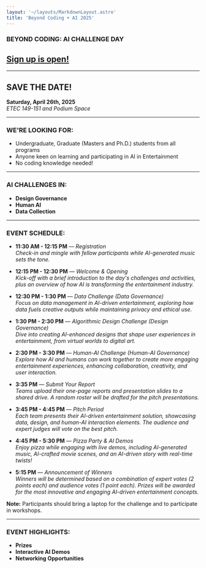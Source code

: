 ```yaml
---
layout: '~/layouts/MarkdownLayout.astro'
title: 'Beyond Coding + AI 2025'
---
```


### BEYOND CODING: AI CHALLENGE DAY

## [Sign up is open!](https://albany.az1.qualtrics.com/jfe/form/SV_e9EcHSSGdnfCMHI)

---

## SAVE THE DATE!

**Saturday, April 26th, 2025**  
_ETEC 149-151 and Podium Space_

---

### WE'RE LOOKING FOR:

- Undergraduate, Graduate (Masters and Ph.D.) students from all programs
- Anyone keen on learning and participating in AI in Entertainment
- No coding knowledge needed!

---

### AI CHALLENGES IN:

- **Design Governance**
- **Human AI**
- **Data Collection**

---

### EVENT SCHEDULE:

<!-- > Ask Dr Canbaz whether to share on not!!!!! -->

- **11:30 AM - 12:15 PM** — _Registration_  
  _Check-in and mingle with fellow participants while AI-generated music sets the tone._

- **12:15 PM - 12:30 PM** — _Welcome & Opening_  
  _Kick-off with a brief introduction to the day's challenges and activities, plus an overview of how AI is transforming the entertainment industry._

- **12:30 PM - 1:30 PM** — _Data Challenge (Data Governance)_  
  _Focus on data management in AI-driven entertainment, exploring how data fuels creative outputs while maintaining privacy and ethical use._

- **1:30 PM - 2:30 PM** — _Algorithmic Design Challenge (Design Governance)_  
  _Dive into creating AI-enhanced designs that shape user experiences in entertainment, from virtual worlds to digital art._

- **2:30 PM - 3:30 PM** — _Human-AI Challenge (Human-AI Governance)_  
  _Explore how AI and humans can work together to create more engaging entertainment experiences, enhancing collaboration, creativity, and user interaction._

- **3:35 PM** — _Submit Your Report_  
  _Teams upload their one-page reports and presentation slides to a shared drive. A random roster will be drafted for the pitch presentations._

- **3:45 PM - 4:45 PM** — _Pitch Period_  
  _Each team presents their AI-driven entertainment solution, showcasing data, design, and human-AI interaction elements. The audience and expert judges will vote on the best pitch._

- **4:45 PM - 5:30 PM** — _Pizza Party & AI Demos_  
  _Enjoy pizza while engaging with live demos, including AI-generated music, AI-crafted movie scenes, and an AI-driven story with real-time twists!_

- **5:15 PM** — _Announcement of Winners_  
  _Winners will be determined based on a combination of expert votes (2 points each) and audience votes (1 point each). Prizes will be awarded for the most innovative and engaging AI-driven entertainment concepts._

**Note:** Participants should bring a laptop for the challenge and to participate in workshops.

---

### EVENT HIGHLIGHTS:

- **Prizes**
- **Interactive AI Demos**
- **Networking Opportunities**
